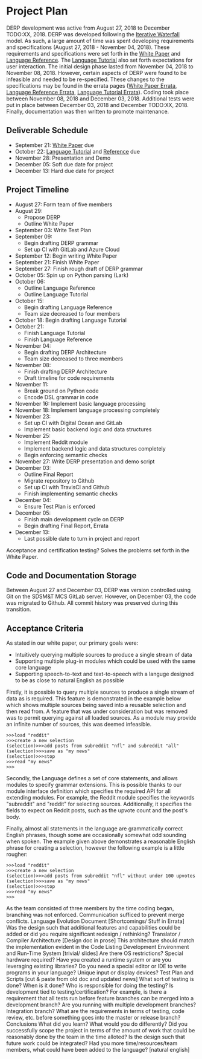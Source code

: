 # Project Plan

DERP development was active from August 27, 2018 to December TODO:XX, 2018. DERP was developed following the [Iterative Waterfall](https://www.geeksforgeeks.org/software-engineering-iterative-waterfall-model/) model. As such, a large amount of time was spent developing requirements and specifications (August 27, 2018 - November 04, 2018). These requirements and specifications were set forth in the [White Paper](./White%20Paper.pdf) and [Language Reference](./Language%20Reference.pdf). The [Language Tutorial](./Language%20Tutorial.pdf) also set forth expectations for user interaction. The initial design phase lasted from November 04, 2018 to November 08, 2018. However, certain aspects of DERP were found to be infeasible and needed to be re-specified. These changes to the specifications may be found in the errata pages ([White Paper Errata](./White%20Paper%20Errata.md), [Language Reference Errata](./Language%20Reference%20Errata.md), [Language Tutorial Errata](./Language%20Tutorial%20Errata.md)). Coding took place between November 08, 2018 and December 03, 2018. Additional tests were put in place between December 03, 2018 and December TODO:XX, 2018. Finally, documentation was then written to promote maintenance.  

## Deliverable Schedule
  - September 21: [White Paper](./White%20Paper.pdf) due
  - October 22: [Language Tutorial](./Language%20Tutorial.pdf) and [Reference](./Language%20Reference.pdf) due
  - November 28: Presentation and Demo
  - December 05: Soft due date for project
  - December 13: Hard due date for project


## Project Timeline
  - August 27: Form team of five members
  - August 29:
    - Propose DERP
    - Outline White Paper
  - September 03: Write Test Plan
  - September 09:
    - Begin drafting DERP grammar
    - Set up CI with GitLab and Azure Cloud
  - September 12: Begin writing White Paper
  - September 21: Finish White Paper
  - September 27: Finish rough draft of DERP grammar
  - October 05: Spin up on Python parsing (Lark)
  - October 06:
    - Outline Language Reference
    - Outline Language Tutorial
  - October 15:
    - Begin drafting Language Reference
    - Team size decreased to four members
  - October 18: Begin drafting Language Tutorial
  - October 21:
    - Finish Language Tutorial
    - Finish Language Reference
  - November 04:
    - Begin drafting DERP Architecture
    - Team size decreased to three members
  - November 08:
    - Finish drafting DERP Architecture
    - Draft timeline for code requirements
  - November 11:
    - Break ground on Python code
    - Encode DSL grammar in code
  - November 16: Implement basic language processing
  - November 18: Implement language processing completely
  - November 23:
    - Set up CI with Digital Ocean and GitLab
    - Implement basic backend logic and data structures
  - November 25:
    - Implement Reddit module
    - Implement backend logic and data structures completely
    - Begin enforcing semantic checks
  - November 27: Write DERP presentation and demo script
  - December 03:
    - Outline Final Report
    - Migrate repository to Github
    - Set up CI with TravisCI and Github
    - Finish implementing semantic checks
  - December 04:
    - Ensure Test Plan is enforced
  - December 05:
    - Finish main development cycle on DERP
    - Begin drafting Final Report, Errata
  - December 13:
    - Last possible date to turn in project and report

Acceptance and certification testing? Solves the problems set forth in the White Paper.

## Code and Documentation Storage
Between August 27 and December 03, DERP was version controlled using Git on the SDSM&T MCS GitLab server. However, on December 03, the code was migrated to Github. All commit history was preserved during this transition.

## Acceptance Criteria
As stated in our white paper, our primary goals were:
  - Intuitively querying multiple sources to produce a single stream of data
  - Supporting multiple plug-in modules which could be used with the same core language
  - Supporting speech-to-text and text-to-speech with a languge designed to be as close to natural English as possible

Firstly, it is possible to query multiple sources to produce a single stream of data as is required.
This feature is demonstrated in the example below which shows multiple
sources being saved into a reusable selection and then read from. A feature that was under
consideration but was removed was to permit querying against all loaded sources. As a module
may provide an infinite number of sources, this was deemed infeasible.
```
>>>load "reddit"
>>>create a new selection
(selection)>>>add posts from subreddit "nfl" and subreddit "all"
(selection)>>>save as "my news"
(selection)>>>stop
>>>read "my news"
>>>
```

Secondly, the Language defines a set of core statements, and allows modules to specify grammar extensions.
This is possible thanks to our module interface definition which specifies the required API for all
extending modules. For example, the Reddit module specifies the keywords "subreddit" and "reddit" for
selecting sources. Additionally, it specifies the fields to expect on Reddit posts, such as the
upvote count and the post's body.

Finally, almost all statements in the language are grammatically correct English
phrases, though some are occasionally somewhat odd sounding when spoken.
The example given above demonstrates a reasonable English phrase for creating a selection,
however the following example is a little rougher:
```
>>>load "reddit"
>>>create a new selection
(selection)>>>add posts from subreddit "nfl" without under 100 upvotes
(selection)>>>save as "my news"
(selection)>>>stop
>>>read "my news"
>>>
```

As the team consisted of three members by the time coding began, branching was not enforced. Communication sufficed to prevent merge conflicts. 
Language Evolution Document [Shortcomings/ Stuff in Errata]
  Was the design such that additional features and capabilities could be added or did you require significant redesign / rethinking?
  Translator / Compiler Architecture [Design doc in prose]
  This architecture should match the implementation evident in the Code Listing
Development Environment and Run-Time System [trivial/ slides]
  Are there OS restrictions?
  Special hardware required?
  Have you created a runtime system or are you leveraging existing libraries?
  Do you need a special editor or IDE to write programs in your language?
  Unique input or display devices?
Test Plan and Scripts [cut & paste from old doc and updated news]
  What sort of testing is done?
  When is it done?
  Who is responsible for doing the testing?
  Is development tied to testing/certification?
  For example, is there a requirement that all tests run before feature branches can be merged into a development branch?
  Are you running with multiple development branches?
  Integration branch?
  What are the requirements in terms of testing, code review, etc. before something goes into the master or release branch?
Conclusions
  What did you learn?
  What would you do differently?
  Did you successfully scope the project in terms of the amount of work that could be reasonably done by the team in the time alloted?
  Is the design such that future work could be integrated?
  Had you more time/resources/team members, what could have been added to the language? [natural english]
